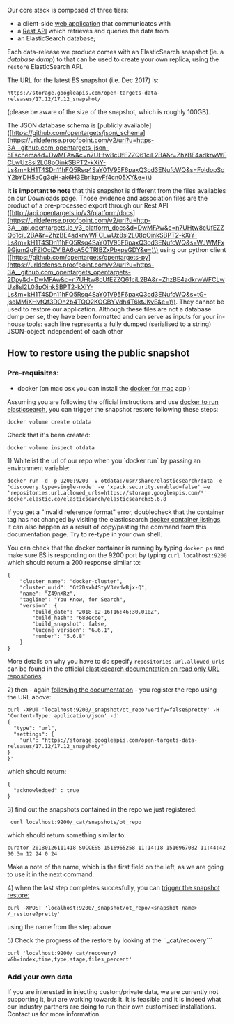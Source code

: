 Our core stack is composed of three tiers:

* a client-side [web application](https://github.com/opentargets/webapp) that communicates with 
* a [Rest API](https://github.com/opentargets/rest_api) which retrieves and queries the data from 
* an ElasticSearch database; 

Each data-release we produce comes with an ElasticSearch snapshot \(ie. a _database_ _dump_\) to that can be used to create your own replica, using the `restore` ElasticSearch API.

The URL for the latest ES snapshot \(i.e. Dec 2017\) is:

`https://storage.googleapis.com/open-targets-data-releases/17.12/17.12_snapshot/`

\(please be aware of the size of the snapshot, which is roughly 100GB\).

The JSON database schema is \[publicly available\] \([https://github.com/opentargets/json\_schema](https://urldefense.proofpoint.com/v2/url?u=https-3A__github.com_opentargets_json-5Fschema&d=DwMFAw&c=n7UHtw8cUfEZZQ61ciL2BA&r=ZhzBE4adkrwWFCLwUz8sl2L08pOinkSBPT2-kXiY-Ls&m=kH1T4SDn11hFQ5Rsq4SaY01V95F6paxQ3cd3ENufcWQ&s=FoIdopSoY2bYDH5aCg3qH-ak6H3EbrikpyFf4cn05XY&e=)\)

**It is important to note** that this snapshot is different from the files availables on our Downloads page. Those evidence and association files are the product of a pre-processed export through our Rest API \([http://api.opentargets.io/v3/platform/docs](https://urldefense.proofpoint.com/v2/url?u=http-3A__api.opentargets.io_v3_platform_docs&d=DwMFAw&c=n7UHtw8cUfEZZQ61ciL2BA&r=ZhzBE4adkrwWFCLwUz8sl2L08pOinkSBPT2-kXiY-Ls&m=kH1T4SDn11hFQ5Rsq4SaY01V95F6paxQ3cd3ENufcWQ&s=WJWMFx9Gjum2gFZIOciZVlBA6cA5CTRIBZxPbxpsGDY&e=)\) using our python client \([https://github.com/opentargets/opentargets-py](https://urldefense.proofpoint.com/v2/url?u=https-3A__github.com_opentargets_opentargets-2Dpy&d=DwMFAw&c=n7UHtw8cUfEZZQ61ciL2BA&r=ZhzBE4adkrwWFCLwUz8sl2L08pOinkSBPT2-kXiY-Ls&m=kH1T4SDn11hFQ5Rsq4SaY01V95F6paxQ3cd3ENufcWQ&s=tG-jseMMiXHvfQf3DOh2b4TQO2KOCBYVdh4T6ktJKvE&e=)\). They cannot be used to restore our application. Although these files are not a database dump per se, they have been formatted and can serve as inputs for your in-house tools: each line represents a fully dumped \(serialised to a string\) JSON-object independent of each other

## How to restore using the public snapshot

### Pre-requisites:

* docker \(on mac osx you can install the [docker for mac](https://docs.docker.com/docker-for-mac/) app \)

Assuming you are following the official instructions and use [docker to run elasticsearch](https://www.elastic.co/guide/en/elasticsearch/reference/5.6/docker.html), you can trigger the snapshot restore following these steps:

```
docker volume create otdata
```

Check that it's been created:

```
docker volume inspect otdata
```



1\) Whitelist the url of our repo when you \`docker run\` by passing an environment variable:

```
docker run -d -p 9200:9200 -v otdata:/usr/share/elasticsearch/data -e 'discovery.type=single-node' -e 'xpack.security.enabled=false' –e 'repositories.url.allowed_urls=https://storage.googleapis.com/*' docker.elastic.co/elasticsearch/elasticsearch:5.6.8
```

If you get a "invalid reference format" error, doublecheck that the container tag has not changed by visiting the elasticsearch [docker container listings](https://www.docker.elastic.co/). It can also happen as a result of  copy/pasting the command from this documentation page. Try to re-type in your own shell.

You can check that the docker container is running by typing `docker ps` and make sure ES is responding on the 9200 port by typing `curl localhost:9200` which should return a 200 response similar to:

```
{
    "cluster_name": "docker-cluster",
    "cluster_uuid": "Gt2Dsxh4StyV3YvdwBjx-Q",
    "name": "Z49nXRz",
    "tagline": "You Know, for Search",
    "version": {
        "build_date": "2018-02-16T16:46:30.010Z",
        "build_hash": "688ecce",
        "build_snapshot": false,
        "lucene_version": "6.6.1",
        "number": "5.6.8"
    }
}
```

More details on why you have to do specify `repositories.url.allowed_urls`  can be found in the official [elasticsearch documentation on read only URL repositories](https://www.elastic.co/guide/en/elasticsearch/reference/5.6/modules-snapshots.html#_read_only_url_repository).

2\) then - again [following the documentation](https://www.elastic.co/guide/en/elasticsearch/reference/5.6/modules-snapshots.html#_repositories) - you register the repo using the URL above:

```
curl -XPUT 'localhost:9200/_snapshot/ot_repo?verify=false&pretty' -H 'Content-Type: application/json' -d'
{
  "type": "url",
  "settings": {
    "url": "https://storage.googleapis.com/open-targets-data-releases/17.12/17.12_snapshot/"
}
}'
```

which should return:

```
{
  "acknowledged" : true
}
```

3\) find out the snapshots contained in the repo we just registered:

```
 curl localhost:9200/_cat/snapshots/ot_repo
```

which should return something similar to:

```
curator-20180126111418 SUCCESS 1516965258 11:14:18 1516967082 11:44:42 30.3m 12 24 0 24
```

Make a note of the name, which is the first field on the left, as we are going to use it in the next command.

4\) when the last step completes succesfully, you can [trigger the snapshot restore:](https://www.elastic.co/guide/en/elasticsearch/reference/5.6/modules-snapshots.html#_restore)

`curl -XPOST 'localhost:9200/_snapshot/ot_repo/<snapshot name> /_restore?pretty'`

using the name from the step above

5\) Check the progress of the restore by looking at the \`\`\_cat/recovery\`\`\`

```
curl 'localhost:9200/_cat/recovery?v&h=index,time,type,stage,files_percent'
```

### Add your own data

If you are interested in injecting custom/private data, we are currently not supporting it, but are working towards it. It is feasible and it is indeed what our industry partners are doing to run their own customised installations. Contact us for more information.


